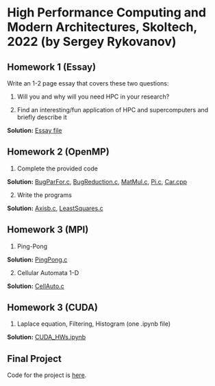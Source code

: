 # High Performance Computing and Modern Architectures, Skoltech, 2022 (by Sergey Rykovanov)

## Homework 1 (Essay)
Write an 1-2 page essay that covers these two questions:

1) Will you and why will you need HPC in your research?

2) Find an interesting/fun application of HPC and supercomputers and briefly describe it

**Solution:** [Essay file](https://github.com/nikuznetsov/HPC_course_2022/blob/main/HPC_Essay_KuznetsovNV.pdf)

## Homework 2 (OpenMP)
1) Complete the provided code

**Solution:** [BugParFor.c](https://github.com/nikuznetsov/HPC_course_2022/blob/main/HW2/BugParFor.c), 
              [BugReduction.c](https://github.com/nikuznetsov/HPC_course_2022/blob/main/HW2/BugReduction.c), 
              [MatMul.c](https://github.com/nikuznetsov/HPC_course_2022/blob/main/HW2/MatMul.c),
              [Pi.c](https://github.com/nikuznetsov/HPC_course_2022/blob/main/HW2/Pi.c),
              [Car.cpp](https://github.com/nikuznetsov/HPC_course_2022/blob/main/HW2/Car.cpp)
              
2) Write the programs

**Solution:** [Axisb.c](https://github.com/nikuznetsov/HPC_course_2022/blob/main/HW2/Axisb.c), 
              [LeastSquares.c](https://github.com/nikuznetsov/HPC_course_2022/blob/main/HW2/LeastSquares.c)

## Homework 3 (MPI)

1) Ping-Pong

**Solution:** [PingPong.c](https://github.com/nikuznetsov/HPC_course_2022/blob/main/HW3/PingPong.c)

2) Cellular Automata 1-D

**Solution:** [CellAuto.c](https://github.com/nikuznetsov/HPC_course_2022/blob/main/HW3/CellAuto.c)

## Homework 3 (CUDA)

1) Laplace equation, Filtering, Histogram (one .ipynb file)

**Solution:** [CUDA_HWs.ipynb](https://github.com/nikuznetsov/HPC_course_2022/blob/main/HW4/CUDA_HWs.ipynb)

## Final Project

Code for the project is [here](https://github.com/nikuznetsov/HPC_course_2022/tree/main/PROJECT).
